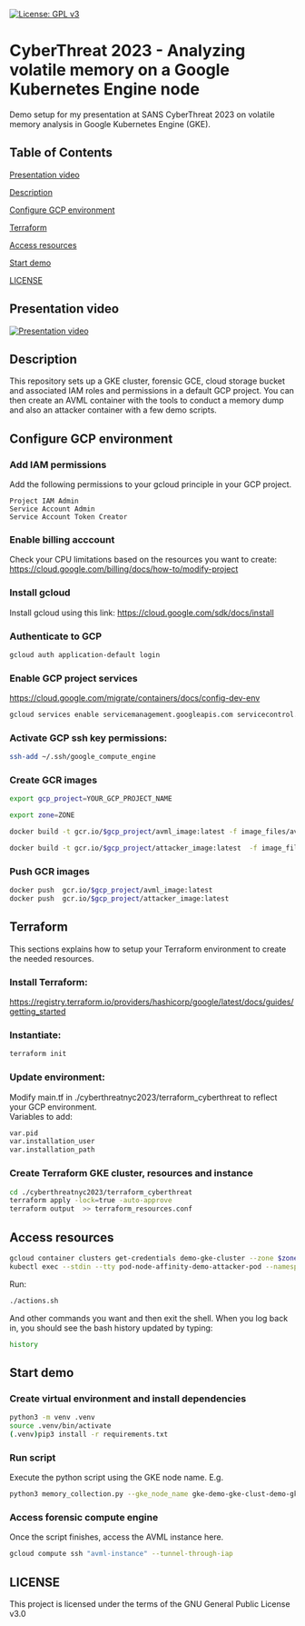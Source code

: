 [![License: GPL v3](https://img.shields.io/badge/License-GPL%20v3-blue.svg)](https://www.gnu.org/licenses/gpl-3.0)

# CyberThreat 2023 - Analyzing volatile memory on a Google Kubernetes Engine node
Demo setup for my presentation at SANS CyberThreat 2023 on volatile memory analysis in Google Kubernetes Engine (GKE).

## Table of Contents  
[Presentation video](##Presentation-video)

[Description](##Description)

[Configure GCP environment](##Configure-GCP-environment)

[Terraform](##Terraform)

[Access resources](##Access-resources)

[Start demo](##Start-demo)

[LICENSE](##LICENSE)

## Presentation video
[![Presentation video](https://pbs.twimg.com/media/F4yYRS-XQAAvds-?format=jpg&name=large)](https://www.sans.org/cyber-security-training-events/cyberthreat23/#:~:text=Analyzing%20Volatile%20Memory%20on%20a%20Google%20Kubernetes%20Engine%20Node)

## Description
This repository sets up a GKE cluster, forensic GCE, cloud storage bucket and associated IAM roles and permissions in a default GCP project.
You can then create an AVML container with the tools to conduct a memory dump and also an attacker container with a few demo scripts.

## Configure GCP environment
### Add IAM permissions 
Add the following permissions to your gcloud principle in your GCP project.
```  	
Project IAM Admin				
Service Account Admin
Service Account Token Creator
```
### Enable billing acccount
Check your CPU limitations based on the resources you want to create:
https://cloud.google.com/billing/docs/how-to/modify-project

### Install gcloud
Install gcloud using this link: https://cloud.google.com/sdk/docs/install

### Authenticate to GCP
```bash
gcloud auth application-default login
```

### Enable GCP project services
https://cloud.google.com/migrate/containers/docs/config-dev-env
```bash
gcloud services enable servicemanagement.googleapis.com servicecontrol.googleapis.com cloudresourcemanager.googleapis.com compute.googleapis.com container.googleapis.com containerregistry.googleapis.com cloudbuild.googleapis.com
```

### Activate GCP ssh key permissions: 
```bash
ssh-add ~/.ssh/google_compute_engine
```
### Create GCR images
```bash
export gcp_project=YOUR_GCP_PROJECT_NAME
```
```bash
export zone=ZONE
```
```bash
docker build -t gcr.io/$gcp_project/avml_image:latest -f image_files/avml/Dockerfile .
```
```bash
docker build -t gcr.io/$gcp_project/attacker_image:latest  -f image_files/attacker/Dockerfile .
```
### Push GCR images
```bash
docker push  gcr.io/$gcp_project/avml_image:latest  
docker push  gcr.io/$gcp_project/attacker_image:latest 
```
## Terraform
This sections explains how to setup your Terraform environment to create the needed resources.
### Install Terraform:
  https://registry.terraform.io/providers/hashicorp/google/latest/docs/guides/getting_started
### Instantiate: 
```bash
terraform init
```

### Update environment:
Modify main.tf in ./cyberthreatnyc2023/terraform_cyberthreat to reflect your GCP environment.    
Variables to add: 
```bash
var.pid
var.installation_user
var.installation_path
```

### Create Terraform GKE cluster, resources and instance
```bash
cd ./cyberthreatnyc2023/terraform_cyberthreat
terraform apply -lock=true -auto-approve
terraform output  >> terraform_resources.conf
```

## Access resources
```bash
gcloud container clusters get-credentials demo-gke-cluster --zone $zone --project $gcp_project
kubectl exec --stdin --tty pod-node-affinity-demo-attacker-pod --namespace default -- /bin/bash  
```
Run:
```bash
./actions.sh 
```
And other commands you want and then exit the shell.
When you log back in, you should see the bash history updated by typing:
```bash
history
```

## Start demo

### Create virtual environment and install dependencies
```bash
python3 -m venv .venv
source .venv/bin/activate
(.venv)pip3 install -r requirements.txt
```
### Run script
Execute the python script using the GKE node name. 
E.g.
```bash
python3 memory_collection.py --gke_node_name gke-demo-gke-clust-demo-gke-node--f72013e9-jm9c
```

### Access forensic compute engine
Once the script finishes, access the AVML instance here.
```bash
gcloud compute ssh "avml-instance" --tunnel-through-iap
```

## LICENSE
This project is licensed under the terms of the GNU General Public License v3.0